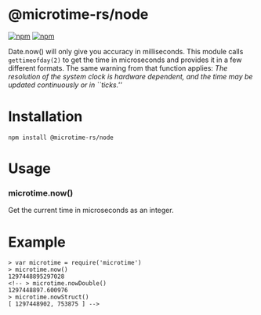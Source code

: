 # @microtime-rs/node

[![npm](https://img.shields.io/npm/dm/@microtime-rs/node.svg)](https://www.npmjs.com/package/@microtime-rs/node)
[![npm](https://img.shields.io/npm/v/@microtime-rs/node.svg)](https://www.npmjs.com/package/@microtime-rs/node)

Date.now() will only give you accuracy in milliseconds. This module calls
`gettimeofday(2)` to get the time in microseconds and provides it in a few
different formats. The same warning from that function applies:
_The resolution of the system clock is hardware dependent, and the time may
be updated continuously or in ``ticks.''_

# Installation

    npm install @microtime-rs/node

# Usage

### microtime.now()

Get the current time in microseconds as an integer.

<!-- ### microtime.nowDouble()

Get the current time in seconds as a floating point number with microsecond
accuracy (similar to `time.time()` in Python and `Time.now.to_f` in Ruby).

### microtime.nowStruct()

Get the current time and return as a list with seconds and microseconds (matching the return value of `gettimeofday(2)`). -->

# Example

    > var microtime = require('microtime')
    > microtime.now()
    1297448895297028
    <!-- > microtime.nowDouble()
    1297448897.600976
    > microtime.nowStruct()
    [ 1297448902, 753875 ] -->
